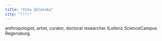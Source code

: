 ```yaml
---
title: "Vita Zelenska"
city: "!!!!"
---
```


anthropologist, artist, curator, doctoral researcher (Leibniz ScienceCampus Regensburg.
